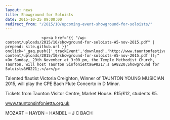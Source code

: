 ```yaml
---
layout: news
title: Showground for Soloists
date: 2015-10-25 09:00:00
redirect_from: "/2015/10/upcoming-event-showground-for-soloists/"
---
```

<section>

                    
                    <p><a href="{{ "/wp-content/uploads/2015/10/showground-for-soloists-A5-nov-2015.pdf" | prepend: site.github.url }}" onclick="_gaq.push(['_trackEvent','download','http://www.tauntonfestival.org.uk/wp-content/uploads/2015/10/showground-for-soloists-A5-nov-2015.pdf']);" >On Sunday, 29th November at 3:00 pm, the Temple Methodist Church, Taunton, will host Taunton Sinfonietta&#8217;s &#8220;Showground for Soloists&#8221;.</a></p>
<p>Talented flautist Victoria Creighton, Winner of TAUNTON YOUNG MUSICIAN 2015, will play the CPE Bach Flute Concerto in D Minor.</p>
<p>Tickets from Taunton Visitor Centre, Market House. £15/£12, students £5.</p>
<p><a href="http://www.tauntonsinfonietta.org.uk/" onclick="_gaq.push(['_trackEvent', 'outbound-article', 'http://www.tauntonsinfonietta.org.uk/', 'www.tauntonsinfonietta.org.uk']);" >www.tauntonsinfonietta.org.uk</a></p>
<p>MOZART &#8211; HAYDN &#8211; HANDEL &#8211; J C BACH</p>

                
</section>
